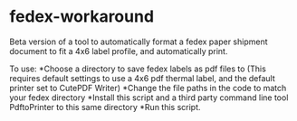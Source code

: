 # fedex-workaround
Beta version of a tool to automatically format a fedex paper shipment document to fit a 4x6 label profile, and automatically print.

To use:
*Choose a directory to save fedex labels as pdf files to (This requires default settings to use a 4x6 pdf thermal label, and the default printer set to CutePDF Writer) 
*Change the file paths in the code to match your fedex directory
*Install this script and a third party command line tool PdftoPrinter to this same directory
*Run this script.
